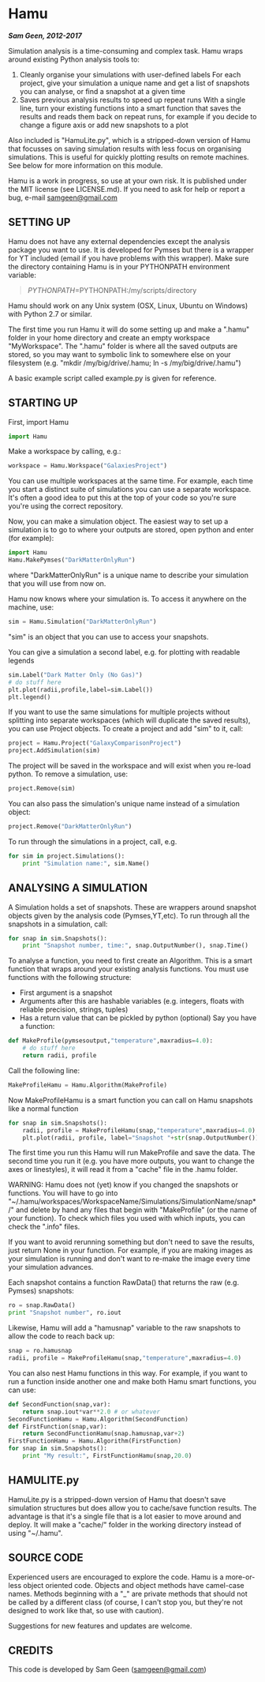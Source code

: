 Hamu
====

***Sam Geen, 2012-2017***

Simulation analysis is a time-consuming and complex task. Hamu wraps around existing Python analysis tools to:
1) Cleanly organise your simulations with user-defined labels
For each project, give your simulation a unique name and get a list of snapshots you can analyse, or find a snapshot at a given time
2) Saves previous analysis results to speed up repeat runs
With a single line, turn your existing functions into a smart function that saves the results and reads them back on repeat runs, for example if you decide to change a figure axis or add new snapshots to a plot

Also included is "HamuLite.py", which is a stripped-down version of Hamu that focusses on saving simulation results with less focus on organising simulations. This is useful for quickly plotting results on remote machines. See below for more information on this module.

Hamu is a work in progress, so use at your own risk. It is published under the MIT license (see LICENSE.md). If you need to ask for help or report a bug, e-mail samgeen@gmail.com

SETTING UP
----------

Hamu does not have any external dependencies except the analysis package you want to use. It is developed for Pymses but there is a wrapper for YT included (email if you have problems with this wrapper). Make sure the directory containing Hamu is in your PYTHONPATH environment variable:
> $PYTHONPATH=$PYTHONPATH:/my/scripts/directory

Hamu should work on any Unix system (OSX, Linux, Ubuntu on Windows) with Python 2.7 or similar.

The first time you run Hamu it will do some setting up and make a ".hamu" folder in your home directory and create an empty workspace "MyWorkspace". 
The ".hamu" folder is where all the saved outputs are stored, so you may want to symbolic link to somewhere else on your filesystem (e.g. "mkdir /my/big/drive/.hamu; ln -s /my/big/drive/.hamu")

A basic example script called example.py is given for reference.

STARTING UP
-----------

First, import Hamu
```python
import Hamu
```

Make a workspace by calling, e.g.:
```python
workspace = Hamu.Workspace("GalaxiesProject")
```
You can use multiple workspaces at the same time. For example, each time you start a distinct suite of simulations you can use a separate workspace. It's often a good idea to put this at the top of your code so you're sure you're using the correct repository.

Now, you can make a simulation object. The easiest way to set up a simulation is to go to where your outputs are stored, open python and enter (for example):
```python
import Hamu
Hamu.MakePymses("DarkMatterOnlyRun")
```
where "DarkMatterOnlyRun" is a unique name to describe your simulation that you will use from now on.

Hamu now knows where your simulation is. To access it anywhere on the machine, use:
```python
sim = Hamu.Simulation("DarkMatterOnlyRun")
```
"sim" is an object that you can use to access your snapshots.

You can give a simulation a second label, e.g. for plotting with readable legends
```python
sim.Label("Dark Matter Only (No Gas)")
# do stuff here
plt.plot(radii,profile,label=sim.Label())
plt.legend()
```

If you want to use the same simulations for multiple projects without splitting into separate workspaces (which will duplicate the saved results), you can use Project objects. To create a project and add "sim" to it, call:
```python
project = Hamu.Project("GalaxyComparisonProject")
project.AddSimulation(sim)
```
The project will be saved in the workspace and will exist when you re-load python. To remove a simulation, use:
```python
project.Remove(sim)
```
You can also pass the simulation's unique name instead of a simulation object:
```python
project.Remove("DarkMatterOnlyRun")
```

To run through the simulations in a project, call, e.g.
```python
for sim in project.Simulations():
    print "Simulation name:", sim.Name()
```

ANALYSING A SIMULATION
----------------------

A Simulation holds a set of snapshots. These are wrappers around snapshot objects given by the analysis code (Pymses,YT,etc). To run through all the snapshots in a simulation, call:
```python
for snap in sim.Snapshots():
    print "Snapshot number, time:", snap.OutputNumber(), snap.Time()
```

To analyse a function, you need to first create an Algorithm. This is a smart function that wraps around your existing analysis functions. You must use functions with the following structure:
- First argument is a snapshot
- Arguments after this are hashable variables (e.g. integers, floats with reliable precision, strings, tuples)
- Has a return value that can be pickled by python (optional)
Say you have a function:
```python
def MakeProfile(pymsesoutput,"temperature",maxradius=4.0):
    # do stuff here
    return radii, profile
```
Call the following line:
```python
MakeProfileHamu = Hamu.Algorithm(MakeProfile)
```
Now MakeProfileHamu is a smart function you can call on Hamu snapshots like a normal function
```python
for snap in sim.Snapshots():
    radii, profile = MakeProfileHamu(snap,"temperature",maxradius=4.0)
    plt.plot(radii, profile, label="Snapshot "+str(snap.OutputNumber())
```
The first time you run this Hamu will run MakeProfile and save the data. The second time you run it (e.g. you have more outputs, you want to change the axes or linestyles), it will read it from a "cache" file in the .hamu folder.

WARNING: Hamu does not (yet) know if you changed the snapshots or functions. You will have to go into "~/.hamu/workspaces/WorkspaceName/Simulations/SimulationName/snap*/" and delete by hand any files that begin with "MakeProfile" (or the name of your function). To check which files you used with which inputs, you can check the ".info" files.

If you want to avoid rerunning something but don't need to save the results, just return None in your function. For example, if you are making images as your simulation is running and don't want to re-make the image every time your simulation advances.

Each snapshot contains a function RawData() that returns the raw (e.g. Pymses) snapshots:
```python
ro = snap.RawData()
print "Snapshot number", ro.iout
```
Likewise, Hamu will add a "hamusnap" variable to the raw snapshots to allow the code to reach back up:
```python
snap = ro.hamusnap
radii, profile = MakeProfileHamu(snap,"temperature",maxradius=4.0)
```

You can also nest Hamu functions in this way. For example, if you want to run a function inside another one and make both Hamu smart functions, you can use:
```python
def SecondFunction(snap,var):
    return snap.iout*var**2.0 # or whatever
SecondFunctionHamu = Hamu.Algorithm(SecondFunction)
def FirstFunction(snap,var):
    return SecondFunctionHamu(snap.hamusnap,var+2)
FirstFunctionHamu = Hamu.Algorithm(FirstFunction)
for snap in sim.Snapshots():
    print "My result:", FirstFunctionHamu(snap,20.0)
```

HAMULITE.py
-----------

HamuLite.py is a stripped-down version of Hamu that doesn't save simulation structures but does allow you to cache/save function results. The advantage is that it's a single file that is a lot easier to move around and deploy. It will make a "cache/" folder in the working directory instead of using "~/.hamu".

SOURCE CODE
-----------

Experienced users are encouraged to explore the code. Hamu is a more-or-less object oriented code. Objects and object methods have camel-case names. Methods beginning with a "_" are private methods that should not be called by a different class (of course, I can't stop you, but they're not designed to work like that, so use with caution).

Suggestions for new features and updates are welcome.

CREDITS
-------

This code is developed by Sam Geen (samgeen@gmail.com)